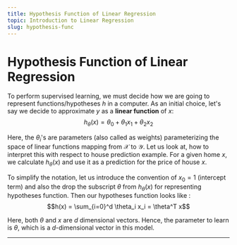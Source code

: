 ```yaml
---
title: Hypothesis Function of Linear Regression
topic: Introduction to Linear Regression
slug: hypothesis-func
---
```


# Hypothesis Function of Linear Regression

To perform supervised learning, we must decide how we are going to represent functions/hypotheses $h$ in a computer. As an initial choice, let's say we decide to approximate $y$ as a **linear function** of $x$: $$h_{\theta}(x) = \theta_{0} + \theta_{1} x_{1} + \theta_{2} x_{2}$$

Here, the $\theta_i$'s are parameters (also called as weights) parameterizing the space of linear functions mapping from $\mathcal{X}$ to $\mathcal{Y}$. Let us look at, how to interpret this with respect to house prediction example. For a given home $x$, we calculate $h_{\theta}(x)$ and use it as a prediction for the price of house $x$.

To simplify the notation, let us introduce the convention of $x_0 = 1$ (intercept term) and also the drop the subscript $\theta$ from $h_{\theta}(x)$ for representing hypotheses function. Then our hypotheses function looks like : $$h(x) = \sum_{i=0}^d \theta_i x_i = \theta^T x$$

Here, both $\theta$ and $x$ are $d$ dimensional vectors. Hence, the parameter to learn is $\theta$, which is a $d$-dimensional vector in this model. 

---
